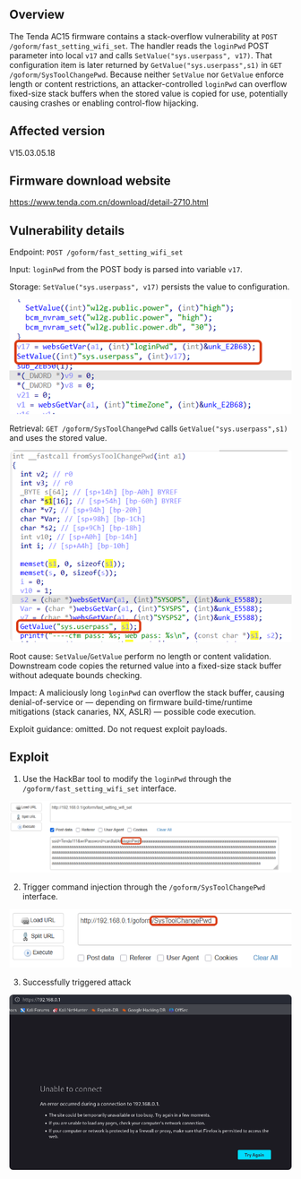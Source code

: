 ## Overview

The Tenda AC15 firmware contains a stack-overflow vulnerability at `POST /goform/fast_setting_wifi_set`. The handler reads the `loginPwd` POST parameter into local `v17` and calls `SetValue("sys.userpass", v17)`. That configuration item is later returned by `GetValue("sys.userpass",s1)` in `GET /goform/SysToolChangePwd`. Because neither `SetValue` nor `GetValue` enforce length or content restrictions, an attacker-controlled `loginPwd` can overflow fixed-size stack buffers when the stored value is copied for use, potentially causing crashes or enabling control-flow hijacking.

## Affected version

V15.03.05.18

## Firmware download website 

https://www.tenda.com.cn/download/detail-2710.html

## Vulnerability details

Endpoint: `POST /goform/fast_setting_wifi_set`

Input: `loginPwd` from the POST body is parsed into variable `v17`.

Storage: `SetValue("sys.userpass", v17)` persists the value to configuration.

![](https://raw.githubusercontent.com/abcdefg-png/images2/main/%E5%B1%80%E9%83%A8%E6%88%AA%E5%8F%96_20250929_141806.png)

Retrieval: `GET /goform/SysToolChangePwd` calls `GetValue("sys.userpass",s1)` and uses the stored value.

![](https://raw.githubusercontent.com/abcdefg-png/images2/main/%E5%B1%80%E9%83%A8%E6%88%AA%E5%8F%96_20250929_141945.png)

Root cause: `SetValue`/`GetValue` perform no length or content validation. Downstream code copies the returned value into a fixed-size stack buffer without adequate bounds checking.

Impact: A maliciously long `loginPwd` can overflow the stack buffer, causing denial-of-service or — depending on firmware build-time/runtime mitigations (stack canaries, NX, ASLR) — possible code execution.

Exploit guidance: omitted. Do not request exploit payloads.

## Exploit

1. Use the HackBar tool to modify the `loginPwd` through the `/goform/fast_setting_wifi_set` interface.

![](https://raw.githubusercontent.com/abcdefg-png/images2/main/%E5%B1%80%E9%83%A8%E6%88%AA%E5%8F%96_20250929_142126.png)

2. Trigger command injection through the `/goform/SysToolChangePwd` interface.

![](https://raw.githubusercontent.com/abcdefg-png/images2/main/%E5%B1%80%E9%83%A8%E6%88%AA%E5%8F%96_20250929_142206.png)

3. Successfully triggered attack

![](https://raw.githubusercontent.com/abcdefg-png/images2/main/%E5%B1%80%E9%83%A8%E6%88%AA%E5%8F%96_20250929_102621.png)
